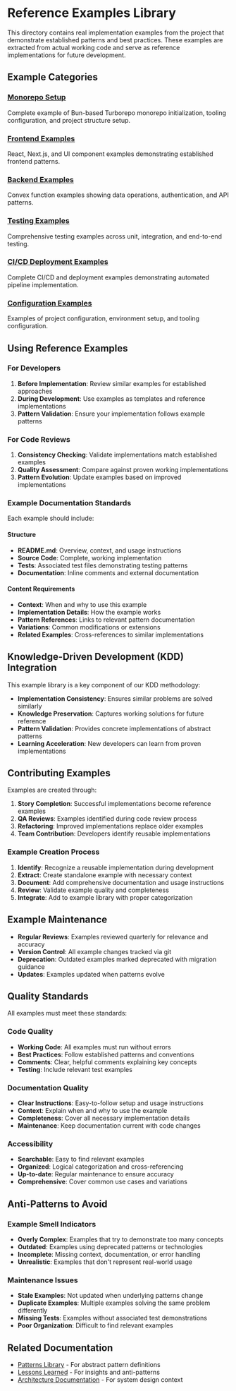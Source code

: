# Reference Examples Library

This directory contains real implementation examples from the project that demonstrate established patterns and best practices. These examples are extracted from actual working code and serve as reference implementations for future development.

## Example Categories

### [Monorepo Setup](monorepo-setup/)

Complete example of Bun-based Turborepo monorepo initialization, tooling configuration, and project structure setup.

### [Frontend Examples](frontend/)

React, Next.js, and UI component examples demonstrating established frontend patterns.

### [Backend Examples](backend/)

Convex function examples showing data operations, authentication, and API patterns.

### [Testing Examples](testing/)

Comprehensive testing examples across unit, integration, and end-to-end testing.

### [CI/CD Deployment Examples](cicd-deployment/)

Complete CI/CD and deployment examples demonstrating automated pipeline implementation.

### [Configuration Examples](configuration/)

Examples of project configuration, environment setup, and tooling configuration.

## Using Reference Examples

### For Developers

1. **Before Implementation**: Review similar examples for established approaches
2. **During Development**: Use examples as templates and reference implementations
3. **Pattern Validation**: Ensure your implementation follows example patterns

### For Code Reviews

1. **Consistency Checking**: Validate implementations match established examples
2. **Quality Assessment**: Compare against proven working implementations
3. **Pattern Evolution**: Update examples based on improved implementations

### Example Documentation Standards

Each example should include:

#### Structure

- **README.md**: Overview, context, and usage instructions
- **Source Code**: Complete, working implementation
- **Tests**: Associated test files demonstrating testing patterns
- **Documentation**: Inline comments and external documentation

#### Content Requirements

- **Context**: When and why to use this example
- **Implementation Details**: How the example works
- **Pattern References**: Links to relevant pattern documentation
- **Variations**: Common modifications or extensions
- **Related Examples**: Cross-references to similar implementations

## Knowledge-Driven Development (KDD) Integration

This example library is a key component of our KDD methodology:

- **Implementation Consistency**: Ensures similar problems are solved similarly
- **Knowledge Preservation**: Captures working solutions for future reference
- **Pattern Validation**: Provides concrete implementations of abstract patterns
- **Learning Acceleration**: New developers can learn from proven implementations

## Contributing Examples

Examples are created through:

1. **Story Completion**: Successful implementations become reference examples
2. **QA Reviews**: Examples identified during code review process
3. **Refactoring**: Improved implementations replace older examples
4. **Team Contribution**: Developers identify reusable implementations

### Example Creation Process

1. **Identify**: Recognize a reusable implementation during development
2. **Extract**: Create standalone example with necessary context
3. **Document**: Add comprehensive documentation and usage instructions
4. **Review**: Validate example quality and completeness
5. **Integrate**: Add to example library with proper categorization

## Example Maintenance

- **Regular Reviews**: Examples reviewed quarterly for relevance and accuracy
- **Version Control**: All example changes tracked via git
- **Deprecation**: Outdated examples marked deprecated with migration guidance
- **Updates**: Examples updated when patterns evolve

## Quality Standards

All examples must meet these standards:

### Code Quality

- **Working Code**: All examples must run without errors
- **Best Practices**: Follow established patterns and conventions
- **Comments**: Clear, helpful comments explaining key concepts
- **Testing**: Include relevant test examples

### Documentation Quality

- **Clear Instructions**: Easy-to-follow setup and usage instructions
- **Context**: Explain when and why to use the example
- **Completeness**: Cover all necessary implementation details
- **Maintenance**: Keep documentation current with code changes

### Accessibility

- **Searchable**: Easy to find relevant examples
- **Organized**: Logical categorization and cross-referencing
- **Up-to-date**: Regular maintenance to ensure accuracy
- **Comprehensive**: Cover common use cases and variations

## Anti-Patterns to Avoid

### Example Smell Indicators

- **Overly Complex**: Examples that try to demonstrate too many concepts
- **Outdated**: Examples using deprecated patterns or technologies
- **Incomplete**: Missing context, documentation, or error handling
- **Unrealistic**: Examples that don't represent real-world usage

### Maintenance Issues

- **Stale Examples**: Not updated when underlying patterns change
- **Duplicate Examples**: Multiple examples solving the same problem differently
- **Missing Tests**: Examples without associated test demonstrations
- **Poor Organization**: Difficult to find relevant examples

## Related Documentation

- [Patterns Library](../patterns/) - For abstract pattern definitions
- [Lessons Learned](../lessons-learned/) - For insights and anti-patterns
- [Architecture Documentation](../architecture/) - For system design context
